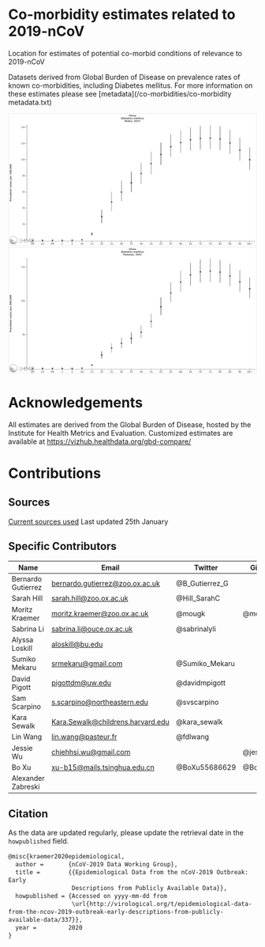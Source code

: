 # Co-morbidity estimates related to 2019-nCoV
Location for estimates of potential co-morbid conditions of relevance to 2019-nCoV

Datasets derived from Global Burden of Disease on prevalence rates of known co-morbidities, including Diabetes mellitus. For more information on these estimates please see [metadata](/co-morbidities/co-morbidity metadata.txt)

![alt_text](china_diabetes_prevalence_rate_male.png)
![alt_text](china_diabetes_prevalence_rate_female.png)


# Acknowledgements
All estimates are derived from the Global Burden of Disease, hosted by the Institute for Health Metrics and Evaluation. Customized estimates are available at https://vizhub.healthdata.org/gbd-compare/























# Contributions
## Sources
[Current sources used](/source_list.csv) Last updated 25th January

## Specific Contributors

Name | Email | Twitter | Github
-----|-------|---------|-------
Bernardo Gutierrez | bernardo.gutierrez@zoo.ox.ac.uk | @B_Gutierrez_G |
Sarah Hill | sarah.hill@zoo.ox.ac.uk | @Hill_SarahC |
Moritz Kraemer | moritz.kraemer@zoo.ox.ac.uk | @mougk | @mougk
Sabrina Li | sabrina.li@ouce.ox.ac.uk | @sabrinalyli |
Alyssa Loskill | aloskill@bu.edu | |
Sumiko Mekaru | srmekaru@gmail.com | @Sumiko_Mekaru |
David Pigott | pigottdm@uw.edu | @davidmpigott |
Sam Scarpino | s.scarpino@northeastern.edu | @svscarpino |
Kara Sewalk | Kara.Sewalk@childrens.harvard.edu | @kara_sewalk |
Lin Wang | lin.wang@pasteur.fr | @fdlwang |
Jessie Wu | chiehhsi.wu@gmail.com | | @jessiewu
Bo Xu | xu-b15@mails.tsinghua.edu.cn  | @BoXu55686629 | @BoXu123
Alexander Zabreski | | |

## Citation

As the data are updated regularly, please update the retrieval date in the `howpublished` field.

```{bibtex}
@misc{kraemer2020epidemiological,
  author =       {nCoV-2019 Data Working Group},
  title =        {{Epidemiological Data from the nCoV-2019 Outbreak: Early
                  Descriptions from Publicly Available Data}},
  howpublished = {Accessed on yyyy-mm-dd from
                  \url{http://virological.org/t/epidemiological-data-from-the-ncov-2019-outbreak-early-descriptions-from-publicly-available-data/337}},
  year =         2020
}
```
